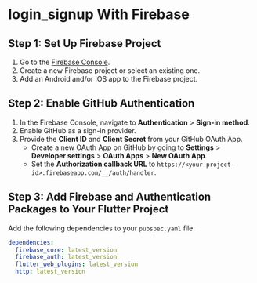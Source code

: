 # login_signup With Firebase

## Step 1: Set Up Firebase Project
1. Go to the [Firebase Console](https://console.firebase.google.com/).
2. Create a new Firebase project or select an existing one.
3. Add an Android and/or iOS app to the Firebase project.

## Step 2: Enable GitHub Authentication
1. In the Firebase Console, navigate to **Authentication** > **Sign-in method**.
2. Enable GitHub as a sign-in provider.
3. Provide the **Client ID** and **Client Secret** from your GitHub OAuth App.
   - Create a new OAuth App on GitHub by going to **Settings** > **Developer settings** > **OAuth Apps** > **New OAuth App**.
   - Set the **Authorization callback URL** to `https://<your-project-id>.firebaseapp.com/__/auth/handler`.

## Step 3: Add Firebase and Authentication Packages to Your Flutter Project
Add the following dependencies to your `pubspec.yaml` file:
```yaml
dependencies:
  firebase_core: latest_version
  firebase_auth: latest_version
  flutter_web_plugins: latest_version
  http: latest_version
